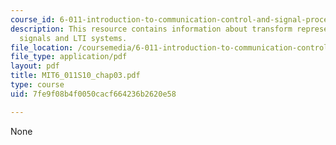 ```yaml
---
course_id: 6-011-introduction-to-communication-control-and-signal-processing-spring-2010
description: This resource contains information about transform representation of
  signals and LTI systems.
file_location: /coursemedia/6-011-introduction-to-communication-control-and-signal-processing-spring-2010/7fe9f08b4f0050cacf664236b2620e58_MIT6_011S10_chap03.pdf
file_type: application/pdf
layout: pdf
title: MIT6_011S10_chap03.pdf
type: course
uid: 7fe9f08b4f0050cacf664236b2620e58

---
```

None